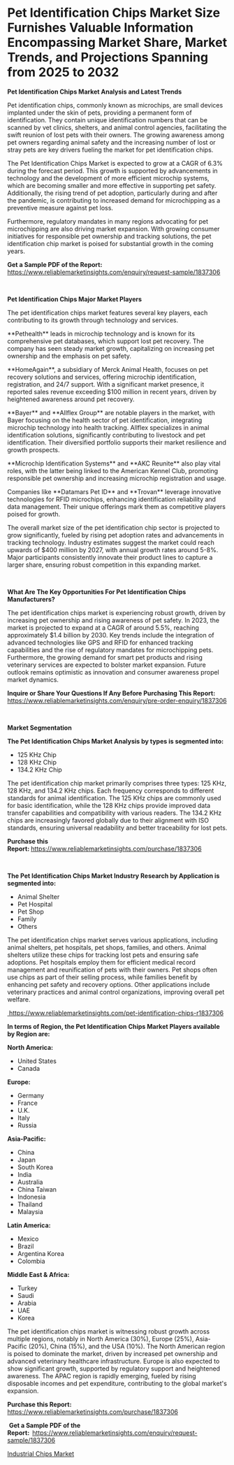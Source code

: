 <p><h1>Pet Identification Chips Market Size Furnishes Valuable Information Encompassing Market Share, Market Trends, and Projections Spanning from 2025 to 2032</h1></p><p><strong>Pet Identification Chips Market Analysis and Latest Trends</strong></p>
<p><p>Pet identification chips, commonly known as microchips, are small devices implanted under the skin of pets, providing a permanent form of identification. They contain unique identification numbers that can be scanned by vet clinics, shelters, and animal control agencies, facilitating the swift reunion of lost pets with their owners. The growing awareness among pet owners regarding animal safety and the increasing number of lost or stray pets are key drivers fueling the market for pet identification chips.</p><p>The Pet Identification Chips Market is expected to grow at a CAGR of 6.3% during the forecast period. This growth is supported by advancements in technology and the development of more efficient microchip systems, which are becoming smaller and more effective in supporting pet safety. Additionally, the rising trend of pet adoption, particularly during and after the pandemic, is contributing to increased demand for microchipping as a preventive measure against pet loss. </p><p>Furthermore, regulatory mandates in many regions advocating for pet microchipping are also driving market expansion. With growing consumer initiatives for responsible pet ownership and tracking solutions, the pet identification chip market is poised for substantial growth in the coming years.</p></p>
<p><strong>Get a Sample PDF of the Report:&nbsp;</strong> <a href="https://www.reliablemarketinsights.com/enquiry/request-sample/1837306?utm_campaign=2669&utm_medium=2&utm_source=Github&utm_content=ia&utm_term=06042025&utm_id=pet-identification-chips">https://www.reliablemarketinsights.com/enquiry/request-sample/1837306</a></p>
<p>&nbsp;</p>
<p><strong>Pet Identification Chips Major Market Players</strong></p>
<p><p>The pet identification chips market features several key players, each contributing to its growth through technology and services. </p><p>**Pethealth** leads in microchip technology and is known for its comprehensive pet databases, which support lost pet recovery. The company has seen steady market growth, capitalizing on increasing pet ownership and the emphasis on pet safety.</p><p>**HomeAgain**, a subsidiary of Merck Animal Health, focuses on pet recovery solutions and services, offering microchip identification, registration, and 24/7 support. With a significant market presence, it reported sales revenue exceeding $100 million in recent years, driven by heightened awareness around pet recovery.</p><p>**Bayer** and **Allflex Group** are notable players in the market, with Bayer focusing on the health sector of pet identification, integrating microchip technology into health tracking. Allflex specializes in animal identification solutions, significantly contributing to livestock and pet identification. Their diversified portfolio supports their market resilience and growth prospects.</p><p>**Microchip Identification Systems** and **AKC Reunite** also play vital roles, with the latter being linked to the American Kennel Club, promoting responsible pet ownership and increasing microchip registration and usage.</p><p>Companies like **Datamars Pet ID** and **Trovan** leverage innovative technologies for RFID microchips, enhancing identification reliability and data management. Their unique offerings mark them as competitive players poised for growth.</p><p>The overall market size of the pet identification chip sector is projected to grow significantly, fueled by rising pet adoption rates and advancements in tracking technology. Industry estimates suggest the market could reach upwards of $400 million by 2027, with annual growth rates around 5-8%. Major participants consistently innovate their product lines to capture a larger share, ensuring robust competition in this expanding market.</p></p>
<p>&nbsp;</p>
<p><strong>What Are The Key Opportunities For Pet Identification Chips Manufacturers?</strong></p>
<p><p>The pet identification chips market is experiencing robust growth, driven by increasing pet ownership and rising awareness of pet safety. In 2023, the market is projected to expand at a CAGR of around 5.5%, reaching approximately $1.4 billion by 2030. Key trends include the integration of advanced technologies like GPS and RFID for enhanced tracking capabilities and the rise of regulatory mandates for microchipping pets. Furthermore, the growing demand for smart pet products and rising veterinary services are expected to bolster market expansion. Future outlook remains optimistic as innovation and consumer awareness propel market dynamics.</p></p>
<p><strong>Inquire or Share Your Questions If Any Before Purchasing This Report:</strong> <a href="https://www.reliablemarketinsights.com/enquiry/pre-order-enquiry/1837306?utm_campaign=2669&utm_medium=2&utm_source=Github&utm_content=ia&utm_term=06042025&utm_id=pet-identification-chips">https://www.reliablemarketinsights.com/enquiry/pre-order-enquiry/1837306</a></p>
<p>&nbsp;</p>
<p><strong>Market Segmentation</strong></p>
<p><strong>The Pet Identification Chips Market Analysis by types is segmented into:</strong></p>
<p><ul><li>125 KHz Chip</li><li>128 KHz Chip</li><li>134.2 KHz Chip</li></ul></p>
<p><p>The pet identification chip market primarily comprises three types: 125 KHz, 128 KHz, and 134.2 KHz chips. Each frequency corresponds to different standards for animal identification. The 125 KHz chips are commonly used for basic identification, while the 128 KHz chips provide improved data transfer capabilities and compatibility with various readers. The 134.2 KHz chips are increasingly favored globally due to their alignment with ISO standards, ensuring universal readability and better traceability for lost pets.</p></p>
<p><strong>Purchase this Report:&nbsp;</strong><a href="https://www.reliablemarketinsights.com/purchase/1837306?utm_campaign=2669&utm_medium=2&utm_source=Github&utm_content=ia&utm_term=06042025&utm_id=pet-identification-chips">https://www.reliablemarketinsights.com/purchase/1837306</a></p>
<p>&nbsp;</p>
<p><strong>The Pet Identification Chips Market Industry Research by Application is segmented into:</strong></p>
<p><ul><li>Animal Shelter</li><li>Pet Hospital</li><li>Pet Shop</li><li>Family</li><li>Others</li></ul></p>
<p><p>The pet identification chips market serves various applications, including animal shelters, pet hospitals, pet shops, families, and others. Animal shelters utilize these chips for tracking lost pets and ensuring safe adoptions. Pet hospitals employ them for efficient medical record management and reunification of pets with their owners. Pet shops often use chips as part of their selling process, while families benefit by enhancing pet safety and recovery options. Other applications include veterinary practices and animal control organizations, improving overall pet welfare.</p></p>
<p><a href="https://www.reliablemarketinsights.com/pet-identification-chips-r1837306?utm_campaign=2669&utm_medium=2&utm_source=Github&utm_content=ia&utm_term=06042025&utm_id=pet-identification-chips">&nbsp;https://www.reliablemarketinsights.com/pet-identification-chips-r1837306</a></p>
<p><strong>In terms of Region, the Pet Identification Chips Market Players available by Region are:</strong></p>
<p>
    <p> <strong> North America: </strong>
        <ul>
            <li>United States</li>
            <li>Canada</li>
        </ul>
        </p> 
    <p> <strong> Europe: </strong>
        <ul>
            <li>Germany</li>
            <li>France</li>
            <li>U.K.</li>
            <li>Italy</li>
            <li>Russia</li>
        </ul>
        </p> 
    <p> <strong> Asia-Pacific: </strong>
        <ul>
            <li>China</li>
            <li>Japan</li>
            <li>South Korea</li>
            <li>India</li>
            <li>Australia</li>
            <li>China Taiwan</li>
            <li>Indonesia</li>
            <li>Thailand</li>
            <li>Malaysia</li>
        </ul>
        </p> 
    <p> <strong> Latin America: </strong>
        <ul>
            <li>Mexico</li>
            <li>Brazil</li>
            <li>Argentina Korea</li>
            <li>Colombia</li>
        </ul>
        </p> 
    <p> <strong> Middle East & Africa: </strong>
        <ul>
            <li>Turkey</li>
            <li>Saudi</li>
            <li>Arabia</li>
            <li>UAE</li>
            <li>Korea</li>
        </ul>
    </p>
    </p>
<p><p>The pet identification chips market is witnessing robust growth across multiple regions, notably in North America (30%), Europe (25%), Asia-Pacific (20%), China (15%), and the USA (10%). The North American region is poised to dominate the market, driven by increased pet ownership and advanced veterinary healthcare infrastructure. Europe is also expected to show significant growth, supported by regulatory support and heightened awareness. The APAC region is rapidly emerging, fueled by rising disposable incomes and pet expenditure, contributing to the global market's expansion.</p></p>
<p><strong>Purchase this Report: </strong><a href="https://www.reliablemarketinsights.com/purchase/1837306?utm_campaign=2669&utm_medium=2&utm_source=Github&utm_content=ia&utm_term=06042025&utm_id=pet-identification-chips">https://www.reliablemarketinsights.com/purchase/1837306</a></p>
<p>&nbsp;<strong>Get a Sample PDF of the Report:&nbsp;&nbsp;</strong><a href="https://www.reliablemarketinsights.com/enquiry/request-sample/1837306?utm_campaign=2669&utm_medium=2&utm_source=Github&utm_content=ia&utm_term=06042025&utm_id=pet-identification-chips">https://www.reliablemarketinsights.com/enquiry/request-sample/1837306</a></p>
<p><strong></strong></p>
<p><p><a href="https://github.com/qetelosooya/Market-Research-Report-List-1/blob/main/industrial-chips-market.md?utm_campaign=2669&utm_medium=2&utm_source=Github&utm_content=ia&utm_term=06042025&utm_id=pet-identification-chips">Industrial Chips Market</a></p></p>